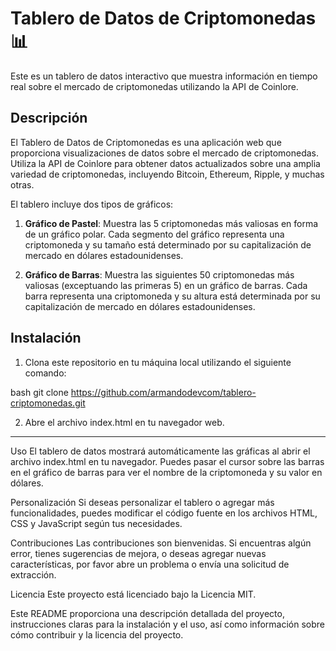 # Tablero de Datos de Criptomonedas 📊

Este es un tablero de datos interactivo que muestra información en tiempo real sobre el mercado de criptomonedas utilizando la API de Coinlore.

## Descripción

El Tablero de Datos de Criptomonedas es una aplicación web que proporciona visualizaciones de datos sobre el mercado de criptomonedas. Utiliza la API de Coinlore para obtener datos actualizados sobre una amplia variedad de criptomonedas, incluyendo Bitcoin, Ethereum, Ripple, y muchas otras.

El tablero incluye dos tipos de gráficos:

1. **Gráfico de Pastel**: Muestra las 5 criptomonedas más valiosas en forma de un gráfico polar. Cada segmento del gráfico representa una criptomoneda y su tamaño está determinado por su capitalización de mercado en dólares estadounidenses.

2. **Gráfico de Barras**: Muestra las siguientes 50 criptomonedas más valiosas (exceptuando las primeras 5) en un gráfico de barras. Cada barra representa una criptomoneda y su altura está determinada por su capitalización de mercado en dólares estadounidenses.

## Instalación

1. Clona este repositorio en tu máquina local utilizando el siguiente comando:

bash
git clone https://github.com/armandodevcom/tablero-criptomonedas.git

2. Abre el archivo index.html en tu navegador web.

-------------------------------------------------------------------

Uso
El tablero de datos mostrará automáticamente las gráficas al abrir el archivo index.html en tu navegador. Puedes pasar el cursor sobre las barras en el gráfico de barras para ver el nombre de la criptomoneda y su valor en dólares.

Personalización
Si deseas personalizar el tablero o agregar más funcionalidades, puedes modificar el código fuente en los archivos HTML, CSS y JavaScript según tus necesidades.

Contribuciones
Las contribuciones son bienvenidas. Si encuentras algún error, tienes sugerencias de mejora, o deseas agregar nuevas características, por favor abre un problema o envía una solicitud de extracción.

Licencia
Este proyecto está licenciado bajo la Licencia MIT.

Este README proporciona una descripción detallada del proyecto, instrucciones claras para la instalación y el uso, así como información sobre cómo contribuir y la licencia del proyecto.

